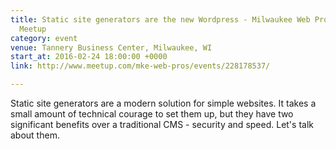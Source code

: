 ```yaml
---
title: Static site generators are the new Wordpress - Milwaukee Web Professionals
  Meetup
category: event
venue: Tannery Business Center, Milwaukee, WI
start_at: 2016-02-24 18:00:00 +0000
link: http://www.meetup.com/mke-web-pros/events/228178537/

---
```

Static site generators are a modern solution for simple websites. It takes a small amount of technical courage to set them up, but they have two significant benefits over a traditional CMS - security and speed. Let's talk about them.






